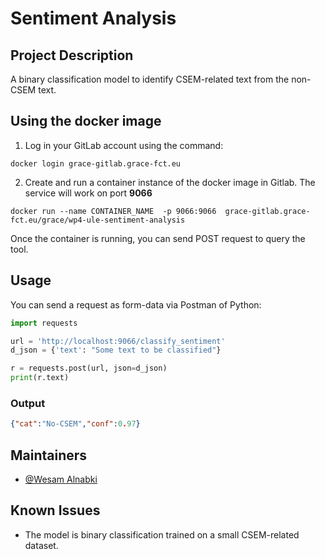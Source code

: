 # Sentiment Analysis

## Project Description 

A binary classification model to identify CSEM-related text from the non-CSEM text.

## Using the docker image

1. Log in your GitLab account using the command: 
```
docker login grace-gitlab.grace-fct.eu
```
2. Create and run a container instance of the docker image in Gitlab. The service will work on port **9066** 
```
docker run --name CONTAINER_NAME  -p 9066:9066  grace-gitlab.grace-fct.eu/grace/wp4-ule-sentiment-analysis
```

Once the container is running, you can send POST request to query the tool.

## Usage
You can send a request as form-data  via Postman of Python:

```python
import requests

url = 'http://localhost:9066/classify_sentiment'
d_json = {'text': "Some text to be classified"}

r = requests.post(url, json=d_json)
print(r.text)
```

### Output
```json
{"cat":"No-CSEM","conf":0.97}
```

## Maintainers

* [@Wesam Alnabki](mailto:wesam.alnabki@ule.es)

## Known Issues

- The model is binary classification trained on a small CSEM-related dataset.

